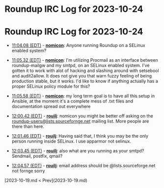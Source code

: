 # Roundup IRC Log for 2023-10-24 #
# Roundup IRC Log for 2023-10-24
* <a href="#11:04.08" id="11:04.08">11:04.08 (EDT)</a> - __[nomicon](https://github.com/nomicon)__: Anyone running Roundup on a SELinux enabled system?

* <a href="#11:05.32" id="11:05.32">11:05.32 (EDT)</a> - __[nomicon](https://github.com/nomicon)__: I'm utilizing Procmail as an interface between roundup-mailgw and my smtpd, on an SELinux enabled system. I've gotten it to work with alot of hacking and slashing around with setsebool and audit2allow. It does not give you that warn fuzzy feeling of being production stable, but it works. I'd like to know if anything actually has a proper SELinux policy module for this?
* <a href="#11:05.58" id="11:05.58">11:05.58 (EDT)</a> - __[nomicon](https://github.com/nomicon)__: my long term goal is to have all this setup in Ansible, at the moment it's a complete mess of .txt files and documentation spread out everywhere

* <a href="#12:00.42" id="12:00.42">12:00.42 (EDT)</a> - __[rouilj](https://github.com/rouilj)__: nomicon you might be better off asking on the roundup-users@lists.sourcefornge.net mailing list. More people are there than here.

* <a href="#12:01.46" id="12:01.46">12:01.46 (EDT)</a> - __[rouilj](https://github.com/rouilj)__: Having said that, I think you may be the only person running inside SELinux. I use apparmor not selinux.

* <a href="#12:03.45" id="12:03.45">12:03.45 (EDT)</a> - __[rouilj](https://github.com/rouilj)__: also what are you running as your smtpd? Sendmail, postfix,  qmail?

* <a href="#12:04.57" id="12:04.57">12:04.57 (EDT)</a> - __[rouilj](https://github.com/rouilj)__: email address should be @lists.sourceforge.net not fornge sorry

<div class="inpage-footer">
[2023-10-19.md < Prev](2023-10-19.md)
</div>
